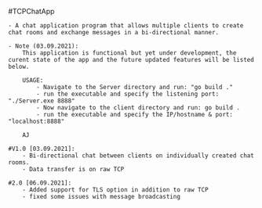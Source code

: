 #TCPChatApp

    - A chat application program that allows multiple clients to create chat rooms and exchange messages in a bi-directional manner.

    - Note (03.09.2021):
        This application is functional but yet under development, the curent state of the app and the future updated features will be listed below.

        USAGE:
            - Navigate to the Server directory and run: "go build ."
            - run the executable and specify the listening port: "./Server.exe 8888"
            - Now navigate to the client directory and run: go build .
            - run the executable and specify the IP/hostname & port: "localhost:8888"

        AJ

    #V1.0 [03.09.2021]:
        - Bi-directional chat between clients on individually created chat rooms.
        - Data transfer is on raw TCP

    #2.0 [06.09.2021]:
        - Added support for TLS option in addition to raw TCP
        - fixed some issues with message broadcasting
    

#
